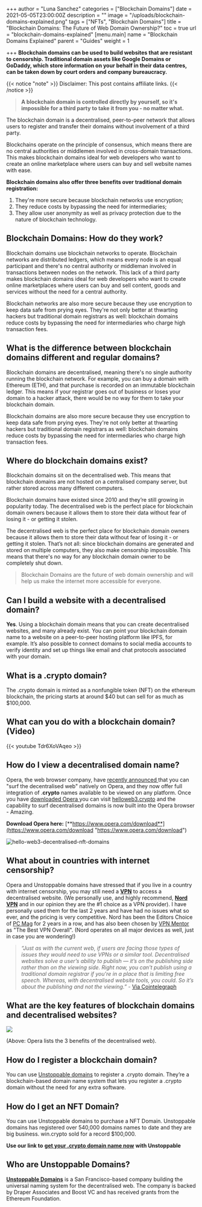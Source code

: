 +++
author = "Luna Sanchez"
categories = ["Blockchain Domains"]
date = 2021-05-05T23:00:00Z
description = ""
image = "/uploads/blockchain-domains-explained.png"
tags = ["NFTs", "Blockchain Domains"]
title = "Blockchain Domains: The Future of Web Domain Ownership?"
toc = true
url = "blockchain-domains-explained"
[menu.main]
name = "Blockchain Domains Explained"
parent = "Guides"
weight = 1

+++
**Blockchain domains can be used to build websites that are resistant to censorship. Traditional domain assets like Google Domains or GoDaddy, which store information on your behalf in their data centres, can be taken down by court orders and company bureaucracy.**

{{< notice "note" >}} Disclaimer: This post contains affiliate links.  {{< /notice >}}

> **A blockchain domain is controlled directly by yourself, so it's impossible for a third party to take it from you - no matter what.**

The blockchain domain is a decentralised, peer-to-peer network that allows users to register and transfer their domains without involvement of a third party.

Blockchains operate on the principle of consensus, which means there are no central authorities or middlemen involved in cross-domain transactions. This makes blockchain domains ideal for web developers who want to create an online marketplace where users can buy and sell website names with ease.

**Blockchain domains also offer three benefits over traditional domain registration:**

1. They're more secure because blockchain networks use encryption;
2. They reduce costs by bypassing the need for intermediaries;
3. They allow user anonymity as well as privacy protection due to the nature of blockchain technology.

## Blockchain Domains: How do they work?

Blockchain domains use blockchain networks to operate. Blockchain networks are distributed ledgers, which means every node is an equal participant and there's no central authority or middleman involved in transactions between nodes on the network. This lack of a third party makes blockchain domains ideal for web developers who want to create online marketplaces where users can buy and sell content, goods and services without the need for a central authority.

Blockchain networks are also more secure because they use encryption to keep data safe from prying eyes. They're not only better at thwarting hackers but traditional domain registrars as well: blockchain domains reduce costs by bypassing the need for intermediaries who charge high transaction fees.

## What is the difference between blockchain domains different and regular domains?

Blockchain domains are decentralised, meaning there's no single authority running the blockchain network. For example, you can buy a domain with Ethereum (ETH), and that purchase is recorded on an immutable blockchain ledger. This means if your registrar goes out of business or loses your domain to a hacker attack, there would be no way for them to take your blockchain domain.

Blockchain domains are also more secure because they use encryption to keep data safe from prying eyes. They're not only better at thwarting hackers but traditional domain registrars as well: blockchain domains reduce costs by bypassing the need for intermediaries who charge high transaction fees.

## Where do blockchain domains exist?

Blockchain domains sit on the decentralised web. This means that blockchain domains are not hosted on a centralised company server, but rather stored across many different computers.

Blockchain domains have existed since 2010 and they’re still growing in popularity today. The decentralised web is the perfect place for blockchain domain owners because it allows them to store their data without fear of losing it - or getting it stolen.

The decentralised web is the perfect place for blockchain domain owners because it allows them to store their data without fear of losing it - or getting it stolen. That’s not all: since blockchain domains are generated and stored on multiple computers, they also make censorship impossible. This means that there's no way for any blockchain domain owner to be completely shut down.

> Blockchain Domains are the future of web domain ownership and will help us make the internet more accessible for everyone.

## Can I build a website with a decentralised domain?

**Yes**. Using a blockchain domain means that you can create decentralised websites, and many already exist. You can point your blockchain domain name to a website on a peer-to-peer hosting platform like IPFS, for example. It’s also possible to connect domains to social media accounts to verify identity and set up things like email and chat protocols associated with your domain.

## What is a .crypto domain?

The .crypto domain is minted as a nonfungible token (NFT) on the ethereum blockchain, the pricing starts at around $40 but can sell for as much as $100,000.

## What can you do with a blockchain domain? (Video)

{{< youtube Tdr6XoVAqeo >}}

## How do I view a decentralised domain name?

Opera, the web browser company, have [recently announced ](https://cointelegraph.com/news/web-browser-opera-integrates-crypto-domain-names-for-users-on-any-device)that you can "surf the decentralised web" natively on Opera, and they now offer full integration of .**crypto** names available to be viewed on any platform.  Once you have [downloaded Opera ](https://www.opera.com/download)you can visit [helloweb3.crypto](helloweb3.crypto) and the capability to surf decentralised domains is now built into the Opera browser - Amazing.

**Download Opera here:** [**https://www.opera.com/download**](https://www.opera.com/download "https://www.opera.com/download")

![hello-web3-decentralised-nft-domains](/uploads/opera-unstopabble-screenshot-domains-nft.png)

## What about in countries with internet censorship?

Opera and Unstoppable domains have stressed that if you live in a country with internet censorship, you may still need a [**VPN**](/link/nord-vpn) to access a decentralised website.  (We personally use, and highly recommend, [**Nord VPN**](/link/nord-vpn) and in our opinion they are the #1 choice as a VPN provider).  I have personally used them for the last 2 years and have had no issues what so ever, and the pricing is very competitive.  Nord has been the Editors Choice of [PC Mag](https://pcmag.com/) for 2 years in a row, and has also been chosen by [VPN Mentor](https://www.vpnmentor.com/) as "The Best VPN Overall".  (Nord operates on all major devices as well, just in case you are wondering!)

> _“Just as with the current web, if users are facing those types of issues they would need to use VPNs or a similar tool. Decentralised websites solve a user’s ability to publish — it’s on the publishing side rather than on the viewing side. Right now, you can't publish using a traditional domain registrar if you're in a place that is limiting free speech. Whereas, with decentralised website tools, you could. So it’s about the publishing and not the viewing.”_ - [Via Cointelegraph](https://cointelegraph.com/news/opera-becomes-first-major-browser-to-integrate-crypto-domain-extension)

## What are the key features of blockchain domains and decentralised websites?

![](/uploads/web3-decentralisation-ownership-security.png)

(Above: Opera lists the 3 benefits of the decentralised web).

## How do I register a blockchain domain?

You can use [Unstoppable domains](/link/unstoppable-domains) to register a .crypto domain. They’re a blockchain-based domain name system that lets you register a .crypto domain without the need for any extra software.

## How do I get an NFT Domain?

You can use Unstoppable domains to purchase a NFT Domain. Unstoppable domains has registered over 540,000 domains names to date and they are big business. win.crypto sold for a record $100,000.

**Use our link to** [**get your .crypto domain name now**](/link/unstoppable-domains) **with Unstoppable**

## Who are Unstoppable Domains?

[**Unstoppable Domains**](/link/unstoppable-domains) is a San Francisco-based company building the universal naming system for the decentralised web. The company is backed by Draper Associates and Boost VC and has received grants from the Ethereum Foundation.

## 